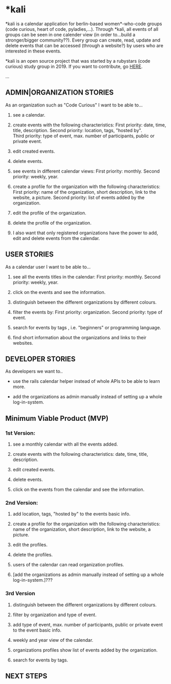 # \*kali

\*kali is a calendar application for berlin-based women*-who-code groups (code curious, heart of code, pyladies,...).
Through \*kali, all events of all groups can be seen in one calender view (in order to...build a stronger/bigger community??). Every group can create, read, update and delete events that can be accessed (through a website?) by users who are interested in these events.

\*kali is an open source project that was started by a rubystars (code curious) study group in 2019. If you want to contribute, go [HERE](CONTRIBUTORS.md).




...

## ADMIN|ORGANIZATION STORIES </br>
As an organization such as "Code Curious" I want to be able to...

1) see a calendar.

2) create events with the following characteristics: 
   First priority: date, time, title, description.
   Second priority: location, tags, "hosted by".   
   Third priority: type of event, max. number of participants, public or private event.

3) edit created events.

4) delete events.

5) see events in different calendar views: 
    First priority: monthly.
    Second priority: weekly, year. 
    
6) create a profile for the organization with the following characteristics: 
    First priority: name of the organization, short description, link to the website, a picture.
    Second priority: list of events added by the organization.

7) edit the profile of the organization. 

8) delete the profile of the organization.
  
9) I also want that only registered organizations have the power to add, edit and delete events from the calendar.


## USER STORIES </br>
As a calendar user I want to be able to...

1) see all the events titles in the calendar: 
    First priority: monthly.
    Second priority: weekly, year.
    
2) click on the events and see the information.

3) distinguish between the different organizations by different colours.

4) filter the events by: 
    First priority: organization.
    Second priority: type of event. 

5) search for events by tags , i.e. "beginners" or programming language.

6) find short information about the organizations and links to their websites.


## DEVELOPER STORIES </br>
As developers we want to..

- use the rails calendar helper instead of whole APIs to be able to learn more.

- add the organizations as admin manually instead of setting up a whole log-in-system.


## Minimum Viable Product (MVP) </br>

### 1st Version:

1) see a monthly calendar with all the events added. 

2) create events with the following characteristics: date, time, title, description.

3) edit created events.

4) delete events.
    
5) click on the events from the calendar and see the information.

### 2nd Version:

1) add location, tags, "hosted by" to the events basic info.

2) create a profile for the organization with the following characteristics: name of the organization, short description, link to the website, a picture.

3) edit the profiles.

4) delete the profiles.

5) users of the calendar can read organization profiles. 

6) [add the organizations as admin manually instead of setting up a whole log-in-system.]???

### 3rd Version

1) distinguish between the different organizations by different colours.

2) filter by organization and type of event.

3) add type of event, max. number of participants, public or private event to the event basic info.

4) weekly and year view of the calendar.

5) organizations profiles show list of events added by the organization.

6) search for events by tags.


## NEXT STEPS </br>



